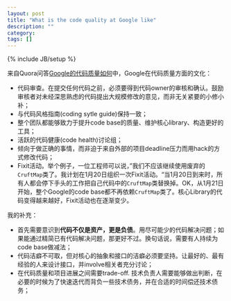 ```yaml
---
layout: post
title: "What is the code quality at Google like"
description: ""
category: 
tags: []
---
```

{% include JB/setup %}

来自Quora问答[Google的代码质量如何](http://www.quora.com/What-is-the-code-quality-at-Google-like)中，Google在代码质量方面的文化：

* 代码审查。在提交任何代码之前，必须要得到代码owner的审核和确认。鼓励审核者对未经深思熟虑的代码提出大规模修改的意见，而非无关紧要的小修小补；
* 与代码风格指南(coding sytle guide)保持一致；
* 整个团队都能够致力于提升code base的质量、维护核心library、构造更好的工具；
* 活跃的代码健康(code health)讨论组；
* 倾向于做正确的事情，而非迫于来自外部的项目deadline压力而用hack的方式修改代码；
* Fixit活动。举个例子，一位工程师可以说，”我们不应该继续使用废弃的`CruftMap`类了。我计划在1月20日组织一次Fixit活动。“当1月20日到来时，所有人都会停下手头的工作把自己代码中的`CruftMap`类替换掉。OK，从1月21日开始，整个Google的code base都不再依赖`CruftMap`类了。核心Library的代码变得越来越好，Fixit活动也在逐渐变少。


我的补充：

* 首先需要意识到**代码不仅是资产，更是负债**。用尽可能少的代码解决问题；如果能通过精简已有代码解决问题，那更好不过。换句话说，需要有人持续为code base做减法；
* 代码洁癖不可取，但对核心的抽象和接口的洁癖必须要坚持。让最好的、最有经验的人来设计接口，并involve相关者充分讨论；
* 在代码质量和项目进展之间需要trade-off. 技术负责人需要能够做出判断，在必要的时候为了快速迭代而背负一些技术债务，并在合适的时间偿还技术债务；
